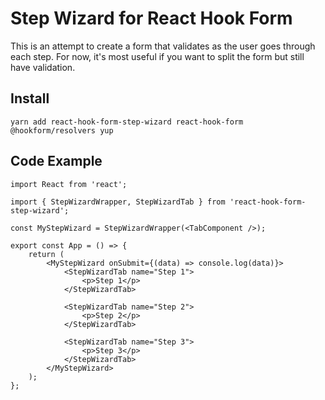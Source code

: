 # Step Wizard for React Hook Form

This is an attempt to create a form that validates as the user goes through each step. For now, it's most useful if you want to split the form but still have validation.

## Install

```
yarn add react-hook-form-step-wizard react-hook-form @hookform/resolvers yup
```

## Code Example

```tsx
import React from 'react';

import { StepWizardWrapper, StepWizardTab } from 'react-hook-form-step-wizard';

const MyStepWizard = StepWizardWrapper(<TabComponent />);

export const App = () => {
    return (
        <MyStepWizard onSubmit={(data) => console.log(data)}>
            <StepWizardTab name="Step 1">
                <p>Step 1</p>
            </StepWizardTab>

            <StepWizardTab name="Step 2">
                <p>Step 2</p>
            </StepWizardTab>

            <StepWizardTab name="Step 3">
                <p>Step 3</p>
            </StepWizardTab>
        </MyStepWizard>
    );
};
```
